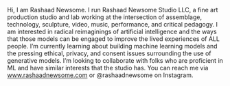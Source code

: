 Hi, I am Rashaad Newsome. I run Rashaad Newsome Studio LLC, a fine art production studio and lab working at the intersection of assemblage, technology, sculpture, video, music, performance, and critical pedagogy.
I am interested in radical reimaginings of artificial intelligence and the ways that those models can be engaged to improve the lived experiences of ALL people. I’m currently learning about building machine learning models and the pressing ethical, privacy, and consent issues surrounding the use of generative models. I’m looking to collaborate with folks who are proficient in ML and have similar interests that the studio has. You can reach me via www.rashaadnewsome.com or @rashaadnewsome on Instagram.
